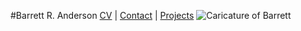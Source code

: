 #Barrett R. Anderson
[CV](CV.html) | [Contact](contact.html) | [Projects](projects.html)
![Caricature of Barrett](basketch.png)


